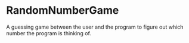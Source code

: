 # RandomNumberGame

A guessing game between the user and the program to figure out which number the program is thinking of.
